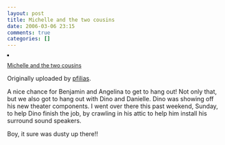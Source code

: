 ```yaml
---
layout: post
title: Michelle and the two cousins
date: 2006-03-06 23:15
comments: true
categories: []
---
```

<a title="photo sharing" href="http://www.flickr.com/photos/pfilias/108866964/"><img style="border: 2px solid #000000;" src="http://static.flickr.com/42/108866964_a63e05de45_m.jpg" alt="" /></a>

<span style="font-size: 0.9em; margin-top: 0px;">
<a href="http://www.flickr.com/photos/pfilias/108866964/">Michelle and the two cousins</a></span>

Originally uploaded by <a href="http://www.flickr.com/people/pfilias/">pfilias</a>.

A nice chance for Benjamin and Angelina to get to hang out! Not only that, but we also got to hang out with Dino and Danielle. Dino was showing off his new theater components. I went over there this past weekend, Sunday, to help Dino finish the job, by crawling in his attic to help him install his surround sound speakers.

Boy, it sure was dusty up there!!
